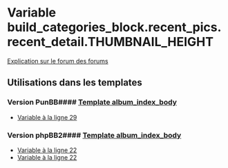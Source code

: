 # Variable build_categories_block.recent_pics.recent_detail.THUMBNAIL_HEIGHT
[Explication sur le forum des forums](http://forum.forumactif.com/t294113-listing-des-variables#build_categories_block.recent_pics.recent_detail.THUMBNAIL_HEIGHT)
## Utilisations dans les templates
### Version PunBB#### [Template album_index_body](punbb/album_index_body.md)
* [Variable à la ligne 29](../punbb/album_index_body.tpl#L29)
### Version phpBB2#### [Template album_index_body](subsilver/album_index_body.md)
* [Variable à la ligne 22](../subsilver/album_index_body.tpl#L22)
* [Variable à la ligne 22](../subsilver/album_index_body.tpl#L22)